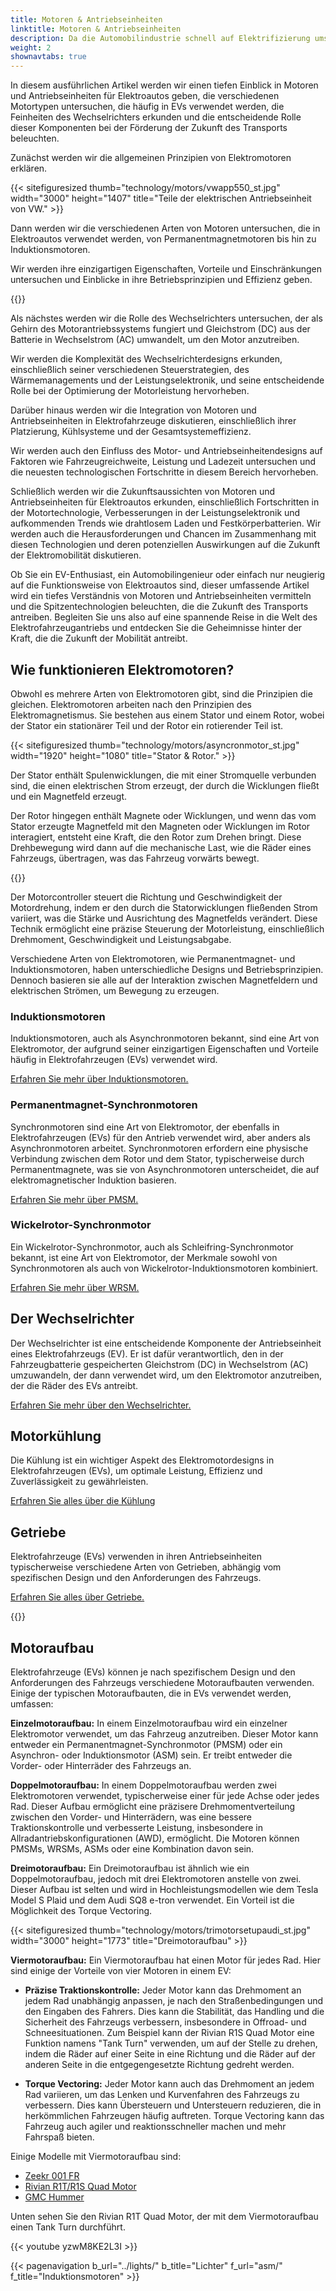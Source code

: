 ```yaml
---
title: Motoren & Antriebseinheiten
linktitle: Motoren & Antriebseinheiten
description: Da die Automobilindustrie schnell auf Elektrifizierung umstellt, liegt das Herzstück von Elektrofahrzeugen (EVs) in ihren Motoren und Antriebseinheiten. Mit einer Vielzahl von Motortypen und komplexen Wechselrichtern ist das Verständnis der Komplexität dieser Komponenten entscheidend, um die Funktionsweise von EVs zu verstehen.
weight: 2
shownavtabs: true
---
```

<!-- markdownlint-disable MD033 -->

In diesem ausführlichen Artikel werden wir einen tiefen Einblick in Motoren und Antriebseinheiten für Elektroautos geben, die verschiedenen Motortypen untersuchen, die häufig in EVs verwendet werden, die Feinheiten des Wechselrichters erkunden und die entscheidende Rolle dieser Komponenten bei der Förderung der Zukunft des Transports beleuchten.

Zunächst werden wir die allgemeinen Prinzipien von Elektromotoren erklären.

{{< sitefiguresized thumb="technology/motors/vwapp550_st.jpg" width="3000" height="1407" title="Teile der elektrischen Antriebseinheit von VW." >}}

Dann werden wir die verschiedenen Arten von Motoren untersuchen, die in Elektroautos verwendet werden, von Permanentmagnetmotoren bis hin zu Induktionsmotoren.

Wir werden ihre einzigartigen Eigenschaften, Vorteile und Einschränkungen untersuchen und Einblicke in ihre Betriebsprinzipien und Effizienz geben.

{{<evkxdisplayaddarticle />}}

Als nächstes werden wir die Rolle des Wechselrichters untersuchen, der als Gehirn des Motorantriebssystems fungiert und Gleichstrom (DC) aus der Batterie in Wechselstrom (AC) umwandelt, um den Motor anzutreiben.

Wir werden die Komplexität des Wechselrichterdesigns erkunden, einschließlich seiner verschiedenen Steuerstrategien, des Wärmemanagements und der Leistungselektronik, und seine entscheidende Rolle bei der Optimierung der Motorleistung hervorheben.

Darüber hinaus werden wir die Integration von Motoren und Antriebseinheiten in Elektrofahrzeuge diskutieren, einschließlich ihrer Platzierung, Kühlsysteme und der Gesamtsystemeffizienz.

Wir werden auch den Einfluss des Motor- und Antriebseinheitendesigns auf Faktoren wie Fahrzeugreichweite, Leistung und Ladezeit untersuchen und die neuesten technologischen Fortschritte in diesem Bereich hervorheben.

Schließlich werden wir die Zukunftsaussichten von Motoren und Antriebseinheiten für Elektroautos erkunden, einschließlich Fortschritten in der Motortechnologie, Verbesserungen in der Leistungselektronik und aufkommenden Trends wie drahtlosem Laden und Festkörperbatterien. Wir werden auch die Herausforderungen und Chancen im Zusammenhang mit diesen Technologien und deren potenziellen Auswirkungen auf die Zukunft der Elektromobilität diskutieren.

Ob Sie ein EV-Enthusiast, ein Automobilingenieur oder einfach nur neugierig auf die Funktionsweise von Elektroautos sind, dieser umfassende Artikel wird ein tiefes Verständnis von Motoren und Antriebseinheiten vermitteln und die Spitzentechnologien beleuchten, die die Zukunft des Transports antreiben. Begleiten Sie uns also auf eine spannende Reise in die Welt des Elektrofahrzeugantriebs und entdecken Sie die Geheimnisse hinter der Kraft, die die Zukunft der Mobilität antreibt.

## Wie funktionieren Elektromotoren?

Obwohl es mehrere Arten von Elektromotoren gibt, sind die Prinzipien die gleichen. Elektromotoren arbeiten nach den Prinzipien des Elektromagnetismus. Sie bestehen aus einem Stator und einem Rotor, wobei der Stator ein stationärer Teil und der Rotor ein rotierender Teil ist.

{{< sitefiguresized thumb="technology/motors/asyncronmotor_st.jpg" width="1920" height="1080" title="Stator & Rotor." >}}

Der Stator enthält Spulenwicklungen, die mit einer Stromquelle verbunden sind, die einen elektrischen Strom erzeugt, der durch die Wicklungen fließt und ein Magnetfeld erzeugt.

Der Rotor hingegen enthält Magnete oder Wicklungen, und wenn das vom Stator erzeugte Magnetfeld mit den Magneten oder Wicklungen im Rotor interagiert, entsteht eine Kraft, die den Rotor zum Drehen bringt. Diese Drehbewegung wird dann auf die mechanische Last, wie die Räder eines Fahrzeugs, übertragen, was das Fahrzeug vorwärts bewegt.

{{<evkxdisplayaddarticle />}}

Der Motorcontroller steuert die Richtung und Geschwindigkeit der Motordrehung, indem er den durch die Statorwicklungen fließenden Strom variiert, was die Stärke und Ausrichtung des Magnetfelds verändert. Diese Technik ermöglicht eine präzise Steuerung der Motorleistung, einschließlich Drehmoment, Geschwindigkeit und Leistungsabgabe.

Verschiedene Arten von Elektromotoren, wie Permanentmagnet- und Induktionsmotoren, haben unterschiedliche Designs und Betriebsprinzipien. Dennoch basieren sie alle auf der Interaktion zwischen Magnetfeldern und elektrischen Strömen, um Bewegung zu erzeugen.

### Induktionsmotoren

Induktionsmotoren, auch als Asynchronmotoren bekannt, sind eine Art von Elektromotor, der aufgrund seiner einzigartigen Eigenschaften und Vorteile häufig in Elektrofahrzeugen (EVs) verwendet wird.

[Erfahren Sie mehr über Induktionsmotoren.](asm)

### Permanentmagnet-Synchronmotoren

Synchronmotoren sind eine Art von Elektromotor, der ebenfalls in Elektrofahrzeugen (EVs) für den Antrieb verwendet wird, aber anders als Asynchronmotoren arbeitet. Synchronmotoren erfordern eine physische Verbindung zwischen dem Rotor und dem Stator, typischerweise durch Permanentmagnete, was sie von Asynchronmotoren unterscheidet, die auf elektromagnetischer Induktion basieren.

[Erfahren Sie mehr über PMSM.](psm)

### Wickelrotor-Synchronmotor

Ein Wickelrotor-Synchronmotor, auch als Schleifring-Synchronmotor bekannt, ist eine Art von Elektromotor, der Merkmale sowohl von Synchronmotoren als auch von Wickelrotor-Induktionsmotoren kombiniert.

[Erfahren Sie mehr über WRSM.](wrsm)

## Der Wechselrichter

Der Wechselrichter ist eine entscheidende Komponente der Antriebseinheit eines Elektrofahrzeugs (EV). Er ist dafür verantwortlich, den in der Fahrzeugbatterie gespeicherten Gleichstrom (DC) in Wechselstrom (AC) umzuwandeln, der dann verwendet wird, um den Elektromotor anzutreiben, der die Räder des EVs antreibt.

[Erfahren Sie mehr über den Wechselrichter.](inverter)

## Motorkühlung

Die Kühlung ist ein wichtiger Aspekt des Elektromotordesigns in Elektrofahrzeugen (EVs), um optimale Leistung, Effizienz und Zuverlässigkeit zu gewährleisten.

[Erfahren Sie alles über die Kühlung](cooling)

## Getriebe

Elektrofahrzeuge (EVs) verwenden in ihren Antriebseinheiten typischerweise verschiedene Arten von Getrieben, abhängig vom spezifischen Design und den Anforderungen des Fahrzeugs.

[Erfahren Sie alles über Getriebe.](gears)

{{<evkxdisplayaddarticle />}}

## Motoraufbau

Elektrofahrzeuge (EVs) können je nach spezifischem Design und den Anforderungen des Fahrzeugs verschiedene Motoraufbauten verwenden. Einige der typischen Motoraufbauten, die in EVs verwendet werden, umfassen:

**Einzelmotoraufbau:** In einem Einzelmotoraufbau wird ein einzelner Elektromotor verwendet, um das Fahrzeug anzutreiben. Dieser Motor kann entweder ein Permanentmagnet-Synchronmotor (PMSM) oder ein Asynchron- oder Induktionsmotor (ASM) sein. Er treibt entweder die Vorder- oder Hinterräder des Fahrzeugs an.

**Doppelmotoraufbau:** In einem Doppelmotoraufbau werden zwei Elektromotoren verwendet, typischerweise einer für jede Achse oder jedes Rad. Dieser Aufbau ermöglicht eine präzisere Drehmomentverteilung zwischen den Vorder- und Hinterrädern, was eine bessere Traktionskontrolle und verbesserte Leistung, insbesondere in Allradantriebskonfigurationen (AWD), ermöglicht. Die Motoren können PMSMs, WRSMs, ASMs oder eine Kombination davon sein.

**Dreimotoraufbau:** Ein Dreimotoraufbau ist ähnlich wie ein Doppelmotoraufbau, jedoch mit drei Elektromotoren anstelle von zwei. Dieser Aufbau ist selten und wird in Hochleistungsmodellen wie dem Tesla Model S Plaid und dem Audi SQ8 e-tron verwendet. Ein Vorteil ist die Möglichkeit des Torque Vectoring.

{{< sitefiguresized thumb="technology/motors/trimotorsetupaudi_st.jpg" width="3000" height="1773" title="Dreimotoraufbau" >}}

**Viermotoraufbau:** Ein Viermotoraufbau hat einen Motor für jedes Rad. Hier sind einige der Vorteile von vier Motoren in einem EV:

- <b>Präzise Traktionskontrolle:</b> Jeder Motor kann das Drehmoment an jedem Rad unabhängig anpassen, je nach den Straßenbedingungen und den Eingaben des Fahrers. Dies kann die Stabilität, das Handling und die Sicherheit des Fahrzeugs verbessern, insbesondere in Offroad- und Schneesituationen. Zum Beispiel kann der Rivian R1S Quad Motor eine Funktion namens "Tank Turn" verwenden, um auf der Stelle zu drehen, indem die Räder auf einer Seite in eine Richtung und die Räder auf der anderen Seite in die entgegengesetzte Richtung gedreht werden.

- <b>Torque Vectoring:</b> Jeder Motor kann auch das Drehmoment an jedem Rad variieren, um das Lenken und Kurvenfahren des Fahrzeugs zu verbessern. Dies kann Übersteuern und Untersteuern reduzieren, die in herkömmlichen Fahrzeugen häufig auftreten. Torque Vectoring kann das Fahrzeug auch agiler und reaktionsschneller machen und mehr Fahrspaß bieten.

Einige Modelle mit Viermotoraufbau sind:

- [Zeekr 001 FR](/models/zeekr/001/001_fr/)
- [Rivian R1T/R1S Quad Motor](/models/rivian/r1/r1t_quad-motor_awd/)
- [GMC Hummer](/models/gmc/hummer_ev/hummer_ev_edition_1_pickup/)

Unten sehen Sie den Rivian R1T Quad Motor, der mit dem Viermotoraufbau einen Tank Turn durchführt.

{{< youtube yzwM8KE2L3I >}}

{{< pagenavigation b_url="../lights/" b_title="Lichter" f_url="asm/" f_title="Induktionsmotoren" >}}